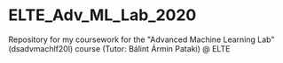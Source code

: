 # ELTE_Adv_ML_Lab_2020
Repository for my coursework for the "Advanced Machine Learning Lab" (dsadvmachlf20l) course (Tutor: Bálint Ármin Pataki) @ ELTE 
